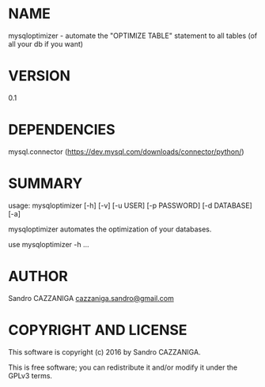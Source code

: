 # NAME

mysqloptimizer - automate the "OPTIMIZE TABLE" statement to all tables (of all your db if you want)

# VERSION

0.1

# DEPENDENCIES
mysql.connector (https://dev.mysql.com/downloads/connector/python/)

# SUMMARY

usage: mysqloptimizer [-h] [-v] [-u USER] [-p PASSWORD] [-d DATABASE] [-a]

mysqloptimizer automates the optimization of your databases.

use mysqloptimizer -h ...

# AUTHOR

Sandro CAZZANIGA <cazzaniga.sandro@gmail.com>

# COPYRIGHT AND LICENSE

This software is copyright (c) 2016 by Sandro CAZZANIGA.

This is free software; you can redistribute it and/or modify it under the GPLv3 terms.
